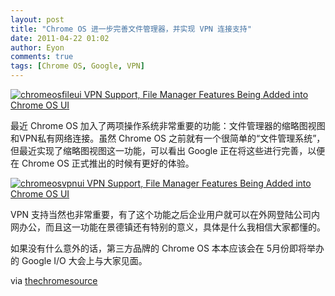 ```yaml
---
layout: post
title: "Chrome OS 进一步完善文件管理器，并实现 VPN 连接支持"
date: 2011-04-22 01:02
author: Eyon
comments: true
tags: [Chrome OS, Google, VPN]
---
```

<a href="http://img.chromi.org/2011/04/chromeosfileui-VPN-Support-File-Manager-Features-Being-Added-into-Chrome-OS-UI.png">![](http://img.chromi.org/2011/04/chromeosfileui-VPN-Support-File-Manager-Features-Being-Added-into-Chrome-OS-UI-550x440.png "chromeosfileui VPN Support, File Manager Features Being Added into Chrome OS UI")</a>

最近 Chrome OS 加入了两项操作系统非常重要的功能：文件管理器的缩略图视图和VPN私有网络连接。虽然 Chrome OS 之前就有一个很简单的“文件管理系统”，但最近实现了缩略图视图这一功能，可以看出 Google 正在将这些进行完善，以便在 Chrome OS 正式推出的时候有更好的体验。

<a href="http://img.chromi.org/2011/04/chromeosvpnui-VPN-Support-File-Manager-Features-Being-Added-into-Chrome-OS-UI.png">![](http://img.chromi.org/2011/04/chromeosvpnui-VPN-Support-File-Manager-Features-Being-Added-into-Chrome-OS-UI-550x330.png "chromeosvpnui VPN Support, File Manager Features Being Added into Chrome OS UI")</a>

VPN 支持当然也非常重要，有了这个功能之后企业用户就可以在外网登陆公司内网办公，而且这一功能在景德镇还有特别的意义，具体是什么我相信大家都懂的。

如果没有什么意外的话，第三方品牌的 Chrome OS 本本应该会在 5月份即将举办的 Google I/O 大会上与大家见面。

via [thechromesource](http://www.thechromesource.com/vpn-support-file-manager-features-being-added-into-chrome-os-ui/)
